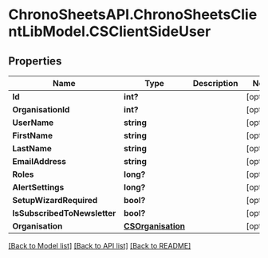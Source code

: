# ChronoSheetsAPI.ChronoSheetsClientLibModel.CSClientSideUser
## Properties

Name | Type | Description | Notes
------------ | ------------- | ------------- | -------------
**Id** | **int?** |  | [optional] 
**OrganisationId** | **int?** |  | [optional] 
**UserName** | **string** |  | [optional] 
**FirstName** | **string** |  | [optional] 
**LastName** | **string** |  | [optional] 
**EmailAddress** | **string** |  | [optional] 
**Roles** | **long?** |  | [optional] 
**AlertSettings** | **long?** |  | [optional] 
**SetupWizardRequired** | **bool?** |  | [optional] 
**IsSubscribedToNewsletter** | **bool?** |  | [optional] 
**Organisation** | [**CSOrganisation**](CSOrganisation.md) |  | [optional] 

[[Back to Model list]](../README.md#documentation-for-models) [[Back to API list]](../README.md#documentation-for-api-endpoints) [[Back to README]](../README.md)

